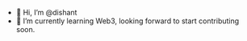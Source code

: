 - 👋 Hi, I’m @dishant
- 🌱 I’m currently learning Web3, looking forward to start contributing soon.

<!---
dishant-se/dishant-se is a ✨ special ✨ repository because its `README.md` (this file) appears on your GitHub profile.
You can click the Preview link to take a look at your changes.
--->
